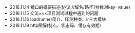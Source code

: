 + 2018.11.14   接口的概要描述(协议://域名/路径?参数对key=value)
+ 2018.11.15   交流×××项目测试过程中遇到的问题
+ 2018.11.16   loadrunner简介、压测种类、lr三大模块
+ 2018.11.19   http图解(特点、状态码、缓存有效期)
